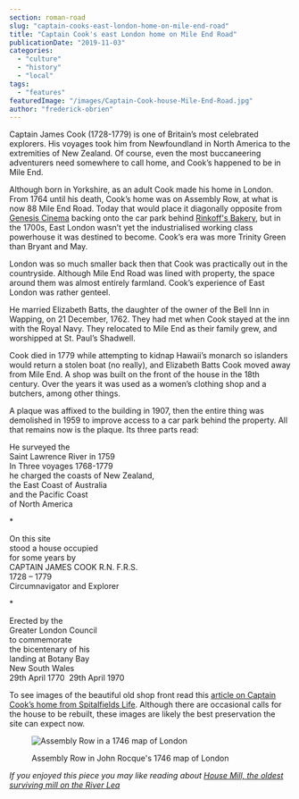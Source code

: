 ```yaml
---
section: roman-road
slug: "captain-cooks-east-london-home-on-mile-end-road"
title: "Captain Cook's east London home on Mile End Road"
publicationDate: "2019-11-03"
categories: 
  - "culture"
  - "history"
  - "local"
tags: 
  - "features"
featuredImage: "/images/Captain-Cook-house-Mile-End-Road.jpg"
author: "frederick-obrien"
---
```


Captain James Cook (1728-1779) is one of Britain’s most celebrated explorers. His voyages took him from Newfoundland in North America to the extremities of New Zealand. Of course, even the most buccaneering adventurers need somewhere to call home, and Cook’s happened to be in Mile End. 

Although born in Yorkshire, as an adult Cook made his home in London. From 1764 until his death, Cook’s home was on Assembly Row, at what is now 88 Mile End Road. Today that would place it diagonally opposite from [Genesis Cinema](https://romanroadlondon.com/genesis-cinema-mile-end/) backing onto the car park behind [Rinkoff's Bakery](https://romanroadlondon.com/rinkoffs-bakery-interview/), but in the 1700s, East London wasn’t yet the industrialised working class powerhouse it was destined to become. Cook’s era was more Trinity Green than Bryant and May.

London was so much smaller back then that Cook was practically out in the countryside. Although Mile End Road was lined with property, the space around them was almost entirely farmland. Cook’s experience of East London was rather genteel.

He married Elizabeth Batts, the daughter of the owner of the Bell Inn in Wapping, on 21 December, 1762. They had met when Cook stayed at the inn with the Royal Navy. They relocated to Mile End as their family grew, and worshipped at St. Paul’s Shadwell.

Cook died in 1779 while attempting to kidnap Hawaii’s monarch so islanders would return a stolen boat (no really), and Elizabeth Batts Cook moved away from Mile End. A shop was built on the front of the house in the 18th century. Over the years it was used as a women’s clothing shop and a butchers, among other things. 

A plaque was affixed to the building in 1907, then the entire thing was demolished in 1959 to improve access to a car park behind the property. All that remains now is the plaque. Its three parts read:

He surveyed the  
Saint Lawrence River in 1759  
In Three voyages 1768-1779  
he charged the coasts of New Zealand,  
the East Coast of Australia  
and the Pacific Coast  
of North America

\*

On this site  
stood a house occupied  
for some years by  
CAPTAIN JAMES COOK R.N. F.R.S.  
1728 – 1779  
Circumnavigator and Explorer

\*

Erected by the  
Greater London Council  
to commemorate  
the bicentenary of his  
landing at Botany Bay  
New South Wales  
29th April 1770  29th April 1970

To see images of the beautiful old shop front read this [article on Captain Cook’s home from Spitalfields Life](https://spitalfieldslife.com/2018/02/11/at-captain-cooks-house-in-mile-end-rd/). Although there are occasional calls for the house to be rebuilt, these images are likely the best preservation the site can expect now.

<figure>

![Assembly Row in a 1746 map of London](/images/Assembly-Row-in-1746.png)

<figcaption>

Assembly Row in John Rocque's 1746 map of London

</figcaption>

</figure>

_If you enjoyed this piece you may like reading about [House Mill, the oldest surviving mill on the River Lea](https://romanroadlondon.com/house-mill-bromley-by-bow/)_
